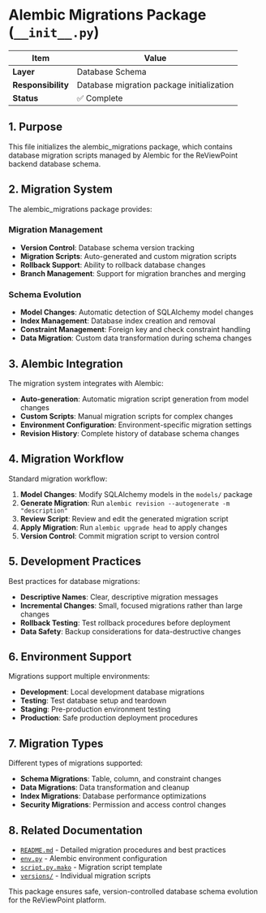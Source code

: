 # Alembic Migrations Package (`__init__.py`)

| Item               | Value                                       |
| ------------------ | ------------------------------------------- |
| **Layer**          | Database Schema                             |
| **Responsibility** | Database migration package initialization   |
| **Status**         | ✅ Complete                                 |

## 1. Purpose

This file initializes the alembic_migrations package, which contains database migration scripts managed by Alembic for the ReViewPoint backend database schema.

## 2. Migration System

The alembic_migrations package provides:

### Migration Management
- **Version Control**: Database schema version tracking
- **Migration Scripts**: Auto-generated and custom migration scripts
- **Rollback Support**: Ability to rollback database changes
- **Branch Management**: Support for migration branches and merging

### Schema Evolution
- **Model Changes**: Automatic detection of SQLAlchemy model changes
- **Index Management**: Database index creation and removal
- **Constraint Management**: Foreign key and check constraint handling
- **Data Migration**: Custom data transformation during schema changes

## 3. Alembic Integration

The migration system integrates with Alembic:

- **Auto-generation**: Automatic migration script generation from model changes
- **Custom Scripts**: Manual migration scripts for complex changes
- **Environment Configuration**: Environment-specific migration settings
- **Revision History**: Complete history of database schema changes

## 4. Migration Workflow

Standard migration workflow:

1. **Model Changes**: Modify SQLAlchemy models in the `models/` package
2. **Generate Migration**: Run `alembic revision --autogenerate -m "description"`
3. **Review Script**: Review and edit the generated migration script
4. **Apply Migration**: Run `alembic upgrade head` to apply changes
5. **Version Control**: Commit migration script to version control

## 5. Development Practices

Best practices for database migrations:

- **Descriptive Names**: Clear, descriptive migration messages
- **Incremental Changes**: Small, focused migrations rather than large changes
- **Rollback Testing**: Test rollback procedures before deployment
- **Data Safety**: Backup considerations for data-destructive changes

## 6. Environment Support

Migrations support multiple environments:

- **Development**: Local development database migrations
- **Testing**: Test database setup and teardown
- **Staging**: Pre-production environment testing
- **Production**: Safe production deployment procedures

## 7. Migration Types

Different types of migrations supported:

- **Schema Migrations**: Table, column, and constraint changes
- **Data Migrations**: Data transformation and cleanup
- **Index Migrations**: Database performance optimizations
- **Security Migrations**: Permission and access control changes

## 8. Related Documentation

- [`README.md`](README.md) - Detailed migration procedures and best practices
- [`env.py`](env.py.md) - Alembic environment configuration
- [`script.py.mako`](script.py.mako.md) - Migration script template
- [`versions/`](versions/README.md) - Individual migration scripts

This package ensures safe, version-controlled database schema evolution for the ReViewPoint platform.